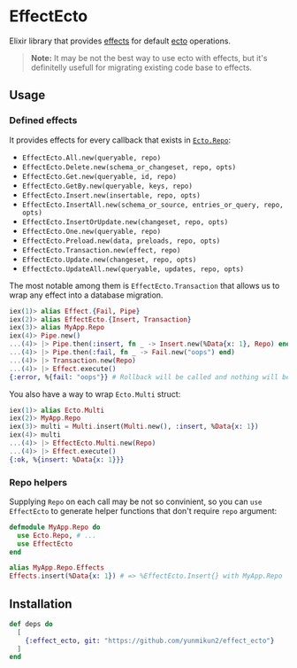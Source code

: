 # EffectEcto

Elixir library that provides
[effects](https://github.com/yunmikun2/effect) for default
[ecto](https://github.com/elixir-ecto/ecto) operations.

> **Note:** It may be not the best way to use ecto with effects, but
> it's definitelly usefull for migrating existing code base to
> effects.

## Usage

### Defined effects

It provides effects for every callback that exists in
[`Ecto.Repo`](https://hexdocs.pm/ecto/Ecto.Repo.html):

  - `EffectEcto.All.new(queryable, repo)`
  - `EffectEcto.Delete.new(schema_or_changeset, repo, opts)`
  - `EffectEcto.Get.new(queryable, id, repo)`
  - `EffectEcto.GetBy.new(queryable, keys, repo)`
  - `EffectEcto.Insert.new(insertable, repo, opts)`
  - `EffectEcto.InsertAll.new(schema_or_source, entries_or_query, repo, opts)`
  - `EffectEcto.InsertOrUpdate.new(changeset, repo, opts)`
  - `EffectEcto.One.new(queryable, repo)`
  - `EffectEcto.Preload.new(data, preloads, repo, opts)`
  - `EffectEcto.Transaction.new(effect, repo)`
  - `EffectEcto.Update.new(changeset, repo, opts)`
  - `EffectEcto.UpdateAll.new(queryable, updates, repo, opts)`

The most notable among them is `EffectEcto.Transaction` that allows
us to wrap any effect into a database migration.

```elixir
iex(1)> alias Effect.{Fail, Pipe}
iex(2)> alias EffectEcto.{Insert, Transaction}
iex(3)> alias MyApp.Repo
iex(4)> Pipe.new()
...(4)> |> Pipe.then(:insert, fn _ -> Insert.new(%Data{x: 1}, Repo) end)
...(4)> |> Pipe.then(:fail, fn _ -> Fail.new("oops") end)
...(4)> |> Transaction.new(Repo)
...(4)> |> Effect.execute()
{:error, %{fail: "oops"}} # Rollback will be called and nothing will be inserted.
```

You also have a way to wrap `Ecto.Multi` struct:

```elixir
iex(1)> alias Ecto.Multi
iex(2)> MyApp.Repo
iex(3)> multi = Multi.insert(Multi.new(), :insert, %Data{x: 1})
iex(4)> multi
...(4)> |> EffectEcto.Multi.new(Repo)
...(4)> |> Effect.execute()
{:ok, %{insert: %Data{x: 1}}}
```

### Repo helpers

Supplying `Repo` on each call may be not so convinient, so you can
`use EffectEcto` to generate helper functions that don't require
`repo` argument:

```elixir
defmodule MyApp.Repo do
  use Ecto.Repo, # ...
  use EffectEcto
end

alias MyApp.Repo.Effects
Effects.insert(%Data{x: 1}) # => %EffectEcto.Insert{} with MyApp.Repo
```

## Installation

```elixir
def deps do
  [
    {:effect_ecto, git: "https://github.com/yunmikun2/effect_ecto"}
  ]
end
```
